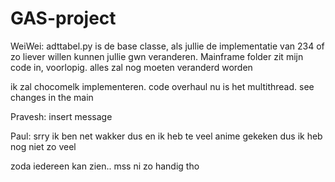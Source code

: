 # GAS-project
WeiWei:
adttabel.py is de base classe, als jullie de implementatie van 234 of zo liever willen kunnen jullie gwn veranderen.
Mainframe folder zit mijn code in, voorlopig. alles zal nog moeten veranderd worden

ik zal chocomelk implementeren.
code overhaul nu is het multithread. see changes in the main 



Pravesh:
insert message

Paul:
srry ik ben net wakker dus en ik heb te veel anime gekeken dus ik heb nog niet zo veel

zoda iedereen kan zien.. mss ni zo handig tho
